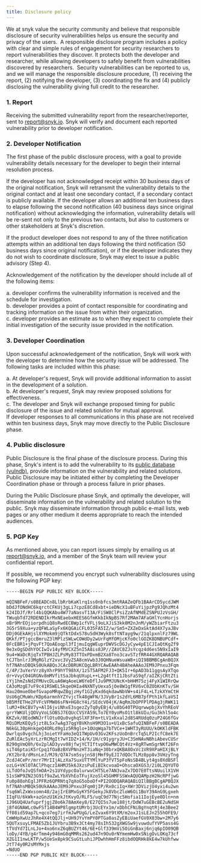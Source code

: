 ```yaml
---
title: Disclosure policy
---
```


We at snyk value the security community and believe that responsible disclosure of security vulnerabilities helps us ensure the security and privacy of the users.
​
A responsible disclosure program includes a policy with clear and simple rules of engagement for security researchers to report vulnerabilities they discover. It protects both the developer and researcher, while allowing developers to safely benefit from vulnerabilities discovered by researchers.
​
Security vulnerabilities can be reported to us, and we will manage the responsible disclosure procedure, (1) receiving the report, (2) notifying the developer, (3) coordinating the fix and (4) publicly disclosing the vulnerability giving full credit to the researcher.

### 1. Report

Receiving the submitted vulnerability report from the researcher/reporter, sent to [report@snyk.io](mailto:report@snyk.io).
Snyk will verify and document each reported vulnerability prior to developer notification.

### 2. Developer Notification

The first phase of the public disclosure process, with a goal to provide vulnerability details necessary for the developer to begin their internal resolution process.

If the developer has not acknowledged receipt within 30 business days of the original notification, Snyk will retransmit the vulnerability details to the original contact and at least one secondary contact, if a secondary contact is publicly available. If the developer allows an additional ten business days to elapse following the second notification (40 business days since original notification) without acknowledging the information, vulnerability details will be re-sent not only to the previous two contacts, but also to customers or other stakeholders at Snyk's discretion.

If the product developer does not respond to any of the three notification attempts within an additional ten days following the third notification (50 business days since original notification), or if the developer indicates they do not wish to coordinate disclosure, Snyk may elect to issue a public advisory (Step 4).

Acknowledgement of the notification by the developer should include all of the following items:

a. developer confirms the vulnerability information is received and the schedule for investigation.  
b. developer provides a point of contact responsible for coordinating and tracking information on the issue from within their organization.  
c. developer provides an estimate as to when they expect to complete their initial investigation of the security issue provided in the notification.  

### 3. Developer Coordination

Upon successful acknowledgement of the notification, Snyk will work with the developer to determine how the security issue will be addressed. The following tasks are included within this phase:

a. At developer's request, Snyk will provide additional information to assist in the development of a solution.  
b. At developer's request, Snyk may review proposed solutions for effectiveness.  
c. The developer and Snyk will exchange proposed timing for public disclosure of the issue and related solution for mutual approval.  
​
If developer responses to all communications in this phase are not received within ten business days, Snyk may move directly to the Public Disclosure phase.

### 4. Public disclosure

Public Disclosure is the final phase of the disclosure process. During this phase, Snyk's intent is to add the vulnerability to its [public database (vulndb)](https://snyk.io/vuln/), provide information on the vulnerability and related solutions. Public Disclosure may be initiated either by completing the Developer Coordination phase or through a process failure in prior phases.

During the Public Disclosure phase Snyk, and optimally the developer, will disseminate information on the vulnerability and related solution to the public. Snyk may disseminate information through public e-mail lists, web pages or any other medium it deems appropriate to reach the intended audiences.

### 5. PGP Key

As mentioned above, you can report issues simply by emailing us at [report@snyk.io](mailto:report@snyk.io), and a member of the Snyk team will review your confidential report.

If possible, we recommend you encrypt such vulnerability disclosures using the following PGP key:

``` language-markup
-----BEGIN PGP PUBLIC KEY BLOCK-----

mQINBFeF/s0BEADCn8LlbRrbKaKlrq1ss0nbfcs3mtRAAZeQFb1BAArCD5ycdJWM
bDdJfONdHC6kqrctCFKUj3gLi7cpzE8Cd8xbt+ieDNcX1uBFuYijpzPg9JQhzMt4
k24IDJf/Rrl4biQQKAbu4W77aNasvT13A/FiSW8ClPsiZzAfNMdEZSNPUJzVsGH/
TWuqbTd72RDENDIkrMxNEaebxHEES6GfmKkbIkNpBS7Rf2MAm7AFaGHlYcnHorjs
oBr9MrEOjiorpdhiQ8sRwdECBWp1cfVFLj9oLXJiS3kk0M2nJnM/yWZbiarFtzu3
3G5rS9Xua+yzQFWLaSyFx6KQGAiCFL035FA5IZ/w/Sm5+ZXZeDxGktAd4X7yaJBv
DDj0GEkAHjslXYMokm9jQTktDdxS78u5dH3Wyk8sftNTayg9w/21qlpxnlFz79WL
QKkf/PTjgccBmruZ3lMPlzSWLwCOWdDy2wUrFqMfOMjcKfo0clGOZK8DNBUPCdf+
0FcEBR1+jPqvFt7QoAEoqpl3fIjmuIqgWEuprDWVScDGJyCyw4pE1CJIaQtKgZf9
9e3xOgSDdhYOCIwIv14yfMVCXZ5nI5A8is8JP//ZAVC8ZJsYcqz4d6es5N9xIaI9
9u4+WaDcRjqTxTPBHJZLPsMy83TTOxPDxmB2Xa8Tno3cavSTzfRR44GXRQARAQAB
tCJTbnlrJ3MgRGlzY2xvc3VyZSA8cmVwb3J0QHNueWsuaW8+iQI9BBMBCgAnBQJX
hf7NAhsDBQkS0UkABQsJCAcDBRUKCQgLBRYCAwEAAh4BAheAAAoJEM9JPnxu3Fqm
C/4P/3uYerVrz8yXhrP9hYT98hX/1zST5AFM2FJ3+QK5Ir+6pAD3b11ggsAyXTqo
dr+VvyC04GRGNv8mMVfitSaJbkqUXupL++L2g4tftI1JbsFaS9qf/aIZKjCRtZti
iYj1hmZsNd2FMUvcDLuA6WqAoeLW6YeDflJu9PMJUNcK+bHHM75zj4FyX1WIRrQw
CA3oMzgE7vF9c41RSWEL5kqeOHIa4NXNTyUexa5jOe8W1gfRV6vC0ZObKnKTv/SH
Hau20mueObefGvapoMRqwZBgjzHyf1GIyKxd6qkdawNbVW+s4iF4L+LTzkXYmCtH
UsU6gCMuWn/KDp6armnhYZYvjcTk48gWFN/3JVyBr1s2dYL6MB7pfPth1kfLaVSI
bB5MfETHe2FVFcVFMW86sFN+HG8cY4i/SEdcV04jK/AqRmJbOPFPlPDAg3jRWK11
luMJ+0kCBV7y+AlI6jviNhxE3sgezZyTq0yEBj4/u8bG40TPUqrwwpbjXvYhREoV
grrYWKUljQOVyVoLSOBSJ7EQUcCVSYA59LTo7EY0yoMsO1tl8kUIu/Gu3khl5o4c
KKZvk/0EodWNJrflOtu0Qu0vghqSlXF3Fm+tLV1xKxal2d8S4RUdq0zuP24G6fGv
RQiDMzKEQy5jzt8L5x7wAg37qgYBVKhsH9M3O1u+U1xBcSafuQINBFeF/s0BEADA
N6kGL30pHnkgeQ4ORLd9g1z5R9glo+1OUqWqa7bTVCe+1WHT3yRUUU/kOKKldFBK
Dwrlqs0vgchLhj3oietYFaHo3eQ1TWpUv03Gv2KFszUoDnBrcTq5LP2IcfC8ek7E
ZuRlEAc5yXrLzrRCMgIt7wYIDZ+14/K/1H/c91ygryJU+C3SmNAvNBhiAbevCUSr
B290gVmQ0h/6v2plAD3yvv08jfwjYCTIftvpO6wMWCQt4Vz+8gRTwmSgrNKf26Fn
siT46ptaiK5rCpq1fOaBzBXVPNnzHT3iaNq+30brxQKBA8OxVc1VR9XPaHIXjBLY
/Kt2br8/dMsnLeJ/MJ9/Q7A7sm5syjnS8jMmf9yEJI7dQOcTLMz8pp8v3VHzyTng
ZcdJ4CePr/mrr7MrIIjALzXa7SuxUTTYMlYuP3fVT5pFoNsSB4BLyt4gs0XdBSFl
ozLG+VKlOTAClPhqczIAHMJ5k6JXzsPuEiBIkcvoaD+OhscaOXGS3/2i0L2QYUTO
iLTdOfoJvQSfmOA+2s1UYdypcOalurwvCHT5Le7AN3vaZx7DO7E0TtsNUuilX1VH
51sSWP9ZN23G91f9aZwLYbXVhEoTFujXzoSl45GHMFSSWxAQUQAMpzH2NcRPfjwG
Fu0p88ohEglJPFRz6QPRNtq7qXoG5oboDf+PI2OODQARAQABiQIlBBgBCgAPBQJX
hf7NAhsMBQkS0UkAAAoJEM9JPnxu3Fqm0jIP/Rx0ciIq+XWr3DVizjU4yxi4u2wn
fsq6WlZxWxsomn48/2ajIrE8MxGyKY5FGekyJk8VbcZloW6Oi1BoY39AnG9Lgxeh
IIqFU/6kWk+azGnzU1KzkJtKvyO/RLF5/uqC9d77Njc5Hofia11IojEye0Dln+nm
1J96UQ4UafuprfjgjZ0o6k78AmXey8/E27QI5s7ue188jt/DdW7uGEBcBE2uNdSH
j8f4GNAWLc0wFSf14B4WP8lgmptUMrbj3UcEYx1m/xDbhCFNiBgYnqtRj4e3Bee2
Yf08id59ap7L+qco7eg7irfmJwPUgG/LeZvax6Y9tXM/m2oxJ1sLEJn255hOFE9/
CmWHpXwUzJhRe4X4tQQJlj+UH9JYvYmPY0PTGa0asZyEBiUaefGV0X03bw+2M7y6
5QUTxsuyLFMAE5Zb1JUYbru3B9x3Ct4my78sIh532gXWGSw9jvuwdufYVP5ass4G
tTVdYd7ILnLJo+4xo6nxZ6qBUZYt46/6E+Glf339mVi5OiGnBaxj6njq6pIO09QB
loDy/4YB/g4rTmm4y946mG0qMMRs262ud47n9Ou0rNYmemHw0xSNigOvLOKq73cf
XZG1I1nwLKTP/w5UeSx8pk9CSuGtLuhiJPDwhhHmFFz8ibdOQRHk8kE4w7kUhfww
JtT74y0R2sMYMxjs
=NdUO
-----END PGP PUBLIC KEY BLOCK-----
```
